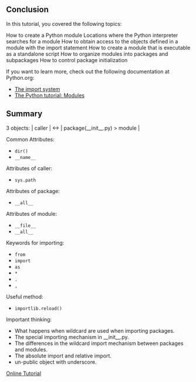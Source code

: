 ## Conclusion

In this tutorial, you covered the following topics:

How to create a Python module
Locations where the Python interpreter searches for a module
How to obtain access to the objects defined in a module with the import statement
How to create a module that is executable as a standalone script
How to organize modules into packages and subpackages
How to control package initialization

If you want to learn more, check out the following documentation at Python.org:
- [The import system](https://docs.python.org/3/reference/import.html)
- [The Python tutorial: Modules](https://docs.python.org/3/tutorial/modules.html)

## Summary

3 objects: | caller | <-> | package(\_\_init\_\_.py) > module |

Common Attributes:
- `dir()`
- `__name__`

Attributes of caller:
- `sys.path`

Attributes of package:
- `__all__`

Attributes of module:
- `__file__`
- `__all__`

Keywords for importing:
- `from`
- `import`
- `as`
- `*`
- `.`
- `,`

Useful method:
- `importlib.reload()`

Important thinking:
- What happens when wildcard are used when importing packages.
- The special importing mechanism in \_\_init\_\_.py.
- The differences in the wildcard import mechanism between packages and modules.
- The absolute import and relative import.
- un-public object with underscore.

[Online Tutorial](https://realpython.com/python-modules-packages/)